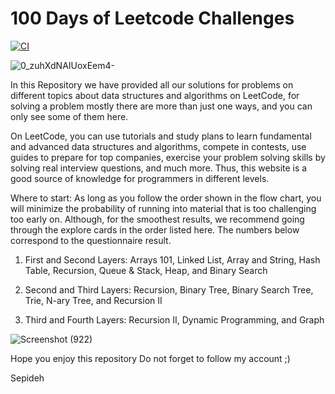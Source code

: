# 100 Days of Leetcode Challenges
[![CI](https://github.com/SepidehHosseinian/LeetCodeChallenge/actions/workflows/main.yml/badge.svg)](https://github.com/SepidehHosseinian/LeetCodeChallenge/actions/workflows/main.yml)

![0_zuhXdNAIUoxEem4-](https://github.com/Nadia-Mas/LeetCode_Solutions/assets/88572957/c202f708-e796-4625-a628-28e9b634be4f)

In this Repository we have provided all our solutions for problems on different topics about data structures and algorithms on LeetCode, for solving a problem mostly there are more than just one ways, and you can only see some of them here.

On LeetCode, you can use tutorials and study plans to learn fundamental and advanced data structures and algorithms, compete in contests, use guides to prepare for top companies, exercise your problem solving skills by solving real interview questions, and much more. Thus, this website is a good source of knowledge for programmers in different levels.

Where to start:
As long as you follow the order shown in the flow chart, you will minimize the probability of running into material that is too challenging too early on. Although, for the smoothest results, we recommend going through the explore cards in the order listed here. The numbers below correspond to the questionnaire result.

1. First and Second Layers: Arrays 101, Linked List, Array and String, Hash Table, Recursion, Queue & Stack, Heap, and Binary Search

2. Second and Third Layers: Recursion, Binary Tree, Binary Search Tree, Trie, N-ary Tree, and Recursion II

3. Third and Fourth Layers: Recursion II, Dynamic Programming, and Graph

![Screenshot (922)](https://github.com/Nadia-Mas/LeetCode_Solutions/assets/88572957/9cece424-566b-44b8-837a-12e3141587e7)

Hope you enjoy this repository
Do not forget to follow my account ;)

Sepideh

